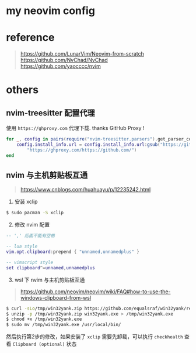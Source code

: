 # my neovim config

# reference

> https://github.com/LunarVim/Neovim-from-scratch  
> https://github.com/NvChad/NvChad  
> https://github.com/yaocccc/nvim

# others

## nvim-treesitter 配置代理

使用 `https://ghproxy.com` 代理下载. thanks GitHub Proxy !

```lua
for _, config in pairs(require("nvim-treesitter.parsers").get_parser_configs()) do
    config.install_info.url = config.install_info.url:gsub("https://github.com/",
        "https://ghproxy.com/https://github.com/")
end
```

## nvim 与主机剪贴板互通

> https://www.cnblogs.com/huahuayu/p/12235242.html

1. 安装 xclip

```sh
$ sudo pacman -S xclip
````

2. 修改 nvim 配置

```lua
-- ',' 后面不能有空格

-- lua style
vim.opt.clipboard:prepend { "unnamed,unnamedplus" }

-- vimscript style
set clipboard^=unnamed,unnamedplus
```

3. wsl 下 nvim 与主机剪贴板互通

> https://github.com/neovim/neovim/wiki/FAQ#how-to-use-the-windows-clipboard-from-wsl

```sh
$ curl -sLo/tmp/win32yank.zip https://github.com/equalsraf/win32yank/releases/download/v0.0.4/win32yank-x64.zip
$ unzip -p /tmp/win32yank.zip win32yank.exe > /tmp/win32yank.exe
$ chmod +x /tmp/win32yank.exe
$ sudo mv /tmp/win32yank.exe /usr/local/bin/
```

然后执行第2步的修改，如果安装了 `xclip` 需要先卸载，可以执行 `checkhealth` 查看 `Clipboard (optional)` 状态


